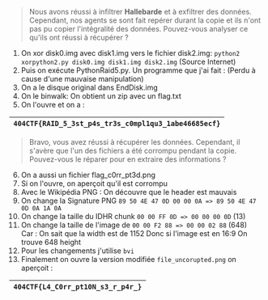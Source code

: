 > Nous avons réussi à infiltrer **Hallebarde** et à exfiltrer des données. Cependant, nos agents se sont fait repérer durant la copie et ils n'ont pas pu copier l'intégralité des données. Pouvez-vous analyser ce qu'ils ont réussi à récupérer ?

1. On xor disk0.img avec disk1.img vers le fichier disk2.img:
   `python2 xorpython2.py disk0.img disk1.img disk2.img` (Source Internet)
2. Puis on exécute PythonRaid5.py. Un programme que j'ai fait : (Perdu à cause d'une mauvaise manipulation)
3. On a le disque original dans EndDisk.img
4. On le binwalk: On obtient un zip avec un flag.txt
5. On l'ouvre et on a :


| `404CTF{RAID_5_3st_p4s_tr3s_c0mpl1qu3_1abe46685ecf}` |
|------------------------------------------------------|

> Bravo, vous avez réussi à récupérer les données. Cependant, il s'avère que l'un des fichiers a été corrompu pendant la copie. Pouvez-vous le réparer pour en extraire des informations ?

6. On a aussi un fichier flag_c0rr_pt3d.png
7. Si on l'ouvre, on aperçoit qu'il est corrompu
8. Avec le Wikipédia PNG : On découvre que le header est mauvais
9. On change la Signature PNG `89 50 4E 47 0D 00 00 0A => 89 50 4E 47 0D 0A 1A 0A`
10. On change la taille du IDHR chunk `00 00 FF 0D => 00 00 00 0D` (13)
11. On change la taille de l'image de `00 00 F2 88 => 00 00 02 88` (648)
    Car : On sait que la width est de 1152 Donc si l'image est en 16:9 On trouve 648 height
12. Pour les changements j'utilise `bvi`
13. Finalement on ouvre la version modifiée `file_uncorupted.png` on aperçoit :


| `404CTF{L4_C0rr_pt10N_s3_r_p4r_}` |
|-----------------------------------|
